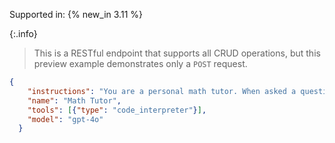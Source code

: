 
Supported in: {% new_in 3.11 %}

{:.info}
> This is a RESTful endpoint that supports all CRUD operations, but this preview example demonstrates only a `POST` request.

```json
{
    "instructions": "You are a personal math tutor. When asked a question, write and run Python code to answer the question.",
    "name": "Math Tutor",
    "tools": [{"type": "code_interpreter"}],
    "model": "gpt-4o"
  }
```